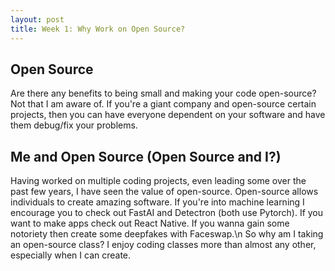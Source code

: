 ```yaml
---
layout: post
title: Week 1: Why Work on Open Source?
---
```


## Open Source
Are there any benefits to being small and making your code open-source? Not that I am aware of. If you're a giant company and open-source certain projects, then you can have everyone dependent on your software and have them debug/fix your problems.

## Me and Open Source (Open Source and I?)
Having worked on multiple coding projects, even leading some over the past few years, I have seen the value of open-source. Open-source allows individuals to create amazing software. If you're into machine learning I encourage you to check out FastAI and Detectron (both use Pytorch). If you want to make apps check out React Native. If you wanna gain some notoriety then create some deepfakes with Faceswap.\n
So why am I taking an open-source class? I enjoy coding classes more than almost any other, especially when I can create.

